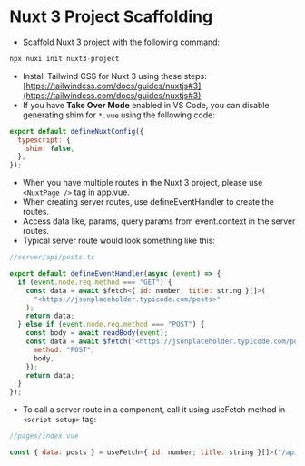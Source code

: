 # Nuxt 3 Project Scaffolding

- Scaffold Nuxt 3 project with the following command:

```jsx
npx nuxi init nuxt3-project
```

- Install Tailwind CSS for Nuxt 3 using these steps: [](https://tailwindcss.com/docs/guides/nuxtjs#3)[https://tailwindcss.com/docs/guides/nuxtjs#3](https://tailwindcss.com/docs/guides/nuxtjs#3)
- If you have **Take Over Mode** enabled in VS Code, you can disable generating shim for `*.vue` using the following code:

```jsx
export default defineNuxtConfig({
  typescript: {
    shim: false,
  },
});
```

- When you have multiple routes in the Nuxt 3 project, please use `<NuxtPage />` tag in app.vue.
- When creating server routes, use defineEventHandler to create the routes.
- Access data like, params, query params from event.context in the server routes.
- Typical server route would look something like this:

```jsx
//server/api/posts.ts

export default defineEventHandler(async (event) => {
  if (event.node.req.method === "GET") {
    const data = await $fetch<{ id: number; title: string }[]>(
      "<https://jsonplaceholder.typicode.com/posts>"
    );
    return data;
  } else if (event.node.req.method === "POST") {
    const body = await readBody(event);
    const data = await $fetch("<https://jsonplaceholder.typicode.com/posts>", {
      method: "POST",
      body,
    });
    return data;
  }
});

```

- To call a server route in a component, call it using useFetch method in `<script setup>` tag:

```jsx
//pages/index.vue

const { data: posts } = useFetch<{ id: number; title: string }[]>("/api/posts");
```
